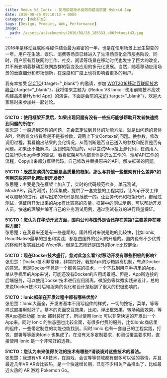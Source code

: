 ```yaml
---
title: Redux VS Ionic - 使用前端技术高效构建高质量 Hybrid App
date: 2016-08-26 09:10:13 + 0080
category: [Web开发]
tags: [Design, Product, Web, Performance]
image:
  path: /assets/attachments/2016/08/26_105333_a06fwtoost43.jpg
---
```


2016年是移动互联网与硬件结合最为紧密的一年，也是在使用场景上发生裂变的一年。用户在生活、娱乐、消费等场景已经进入了生活场景化全市服务阶段，同时，用户原有互联网的工作、社交、阅读等场景在移动时代也发生了巨大的改变，并不断影响着移动互联网族群的裂变及应用的多元化发展。当然，随着移动应用场景的垂直细分和市场创新，在深度和广度上也将影响着更多的用户。

我有幸接受 [51CTO](https://server.51cto.com/){:target="_blank"} 的邀请，参加 [WOT2016移动互联网技术峰会](https://wot.51cto.com/2016mobile/){:target="_blank"}，我将带来主题为《Redux VS Ionic : 使用前端技术高效构建高质量Hybrid App》的演讲。下面是会前的[采访](https://server.51cto.com/article/516250.html){:target="_blank"}，欢迎大家届时来参加并一起讨论。

---

**51CTO：使用框架开发后，如果出现问题有没有一些技巧能够帮助开发者快速找到问题的所在?**       
张思楚：一般遇到这样的问题，先会去定位到具体的功能方法，就是出问题的具体API，然后查文档看看是不是有参数，调用上下文Context的问题。换参数，修改调用过程，看看输出结果的变化情况，从而判断是否自己送入的参数和配置是否有问题。如果还不能解决，达到预期的目的。可以尝试Map挂上源代码，在调用入口进行Debug单步的调试，看看框架API内部具体是怎么工作的，理解API工作的流程，Copy出来部分框架代码，自己修改并替换原来的API，解决框架的问题。


**51CTO：既然您演讲的主题是高质量的框架，那么与其他一些框架有什么差异?如何用这些差异化帮助到开发者?**       
张思楚：主要是我在框架上加入了，实时的代码规范检查，单元测试，MockAPI，契约测试，持续集成，提供了一套完整的工程实践，让App开发工作可以顺畅的进行，编写出来的代码是规范统一的。让业务代码和框架代码，都经过测试，保证所开发出来的App有比较高的质量。框架中的测试示例，可以帮助开发人员，快速的理解并编写自己的业务测试用例，通过测试有效的进行质量保证。

**51CTO：您认为在移动开发方面，国内公司与国外是否还存在差距?主要差异在哪些方面?**       
张思楚：在我看来还是有一些差距的，国外相对来说是跑的比较快，比如Ionic, ReactNative最早的提出和实践，都是由国外的公司的开启的。国内也有不少优秀的移动开发实践比如:Weex等。但是生态圈还是国外的Ionic比较健全。

**51CTO：现在Docker技术盛行，您对此怎么看?对移动开发有哪些积极的影响?**       
张思楚：Docker技术非常棒，非常的好。我想Apk的沙箱隔离机制，有点Docker的意思。但是Docker毕竟是一个服务端的技术，一个下载到用户手机里的App，单从手机里的App来说，可能还没有Docker的应用场景吧。但是，App所连接的后端服务，可以使用Docker技术进行应用隔离，微服务等优秀实践来设计，总的来说Docker技术对后端服务的优化和设计是起到了很大的积极影响的。

**51CTO：Ionic框架在开发过程中都有哪些优势?**       
张思楚：Ionic大而全，开发者基本不用写组件的样式，一切的按钮，菜单，等等样式直接用就好了。基本的页面交互效果，比如，弹出框效果，转场动画效果，等等App基础功能 Ionic 都封装好了，所以使用 Ionic 可以非常快速的开发出一个App来。同时 Ionic 的生态圈也比较全面，有很多付费的服务，比如Ionic商店里的组件，一些带定制性的功能也能找到。同时 Ionic 也有一套自己的工程实践，打包、部署等等服务Ionic 也集成了。在没有太多定制要求，和测试覆盖要求时，直接使用 Ionic 是一个非常好的选择。

**51CTO：您认为未来值得关注的技术有哪些?请谈谈对这些技术的看法。**       
张思楚：我想有VR AR技术，在游戏、会议等等领域都有很多可以做的事情，并且最近几年VR AR会比较热，是一个快速增长期，已有不少相关产品推出了，比如最近火热的 AR 游戏 Pokemon Go。

